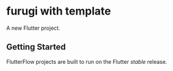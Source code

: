 # furugi with template

A new Flutter project.

## Getting Started

FlutterFlow projects are built to run on the Flutter _stable_ release.

